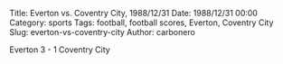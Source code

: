 Title: Everton vs. Coventry City, 1988/12/31
Date: 1988/12/31 00:00
Category: sports
Tags: football, football scores, Everton, Coventry City
Slug: everton-vs-coventry-city
Author: carbonero


Everton 3 - 1 Coventry City
